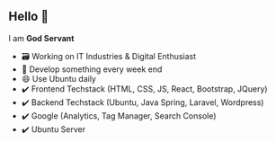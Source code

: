 ## Hello 👋
I am **God Servant**

- 🗃️ Working on IT Industries & Digital Enthusiast
- 🎯 Develop something every week end
- 😄 Use Ubuntu daily
- :heavy_check_mark: Frontend Techstack (HTML, CSS, JS, React, Bootstrap, JQuery)
- :heavy_check_mark: Backend Techstack (Ubuntu, Java Spring, Laravel, Wordpress)
- :heavy_check_mark: Google (Analytics, Tag Manager, Search Console)
- :heavy_check_mark: Ubuntu Server

